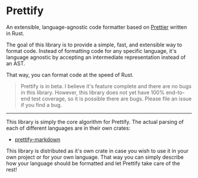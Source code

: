 # Prettify

An extensible, language-agnostic code formatter based on [Prettier](https://prettier.io/) written in Rust.

The goal of this library is to provide a simple, fast, and extensible way to format code. Instead of formatting code for any specific language, it's language agnostic by accepting an intermediate representation instead of an AST.

That way, you can format code at the speed of Rust.

> Prettify is in beta. I believe it's feature complete and there are no bugs in this library. However, this library does not yet have 100% end-to-end test coverage, so it is possible there are bugs. Please file an issue if you find a bug.

---

This library is simply the core algorithm for Prettify. The actual parsing of each of different languages are in their own crates:

- [prettify-markdown](https://crates.io/crates/prettify_markdown)

This library is distributed as it's own crate in case you wish to use it in your own project or for your own language. That way you can simply describe how your language should be formatted and let Prettify take care of the rest!

